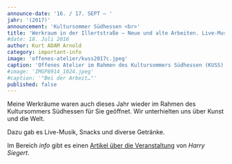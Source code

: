 ```yaml
---
announce-date: '16. / 17. SEPT – '
jahr: '(2017)'
announcement: 'Kultursommer Südhessen <br>'
title: 'Werkraum in der Illertstraße – Neue und alte Arbeiten. Live-Musik.'
#date: 18. Juli 2016
author: Kurt ADAM Arnold
category: important-info
image: 'offenes-atelier/kuss2017c.jpeg'
caption: 'Offenes Atelier im Rahmen des Kultursommers Südhessen (KUSS) vom September 2017'
#image: 'IMGP8914_1024.jpeg'
#caption: '"Bei der Arbeit…"'
published: false
---
```


Meine Werkräume waren auch dieses Jahr wieder im Rahmen des Kultursommers Südhessen für Sie geöffnet. Wir unterhielten uns über Kunst und die Welt.

Dazu gab es Live-Musik, Snacks und diverse Getränke.

Im Bereich _info_ gibt es einen <a class="inlinelink" href="info.html#kuss2017">Artikel über die Veranstaltung</a> von _Harry Siegert_.
